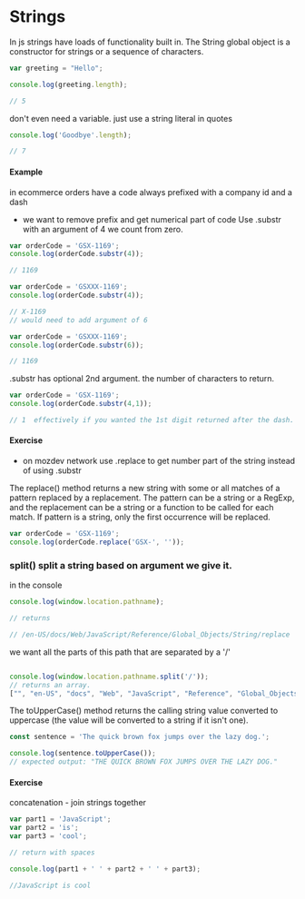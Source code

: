 # Strings
In js strings have loads of functionality built in.
The String global object is a constructor for strings or a sequence of characters.

```javascript
var greeting = "Hello";

console.log(greeting.length);

// 5

```

don't even need a variable.  just use a string literal in quotes

```javascript
console.log('Goodbye'.length);

// 7

```

#### Example
in ecommerce orders have a code always prefixed with a company id and a dash
* we want to remove prefix and get numerical part of code
Use .substr with an argument of 4
we count from zero. 

```javascript
var orderCode = 'GSX-1169';
console.log(orderCode.substr(4));

// 1169

var orderCode = 'GSXXX-1169';
console.log(orderCode.substr(4));

// X-1169
// would need to add argument of 6

var orderCode = 'GSXXX-1169';
console.log(orderCode.substr(6));

// 1169
```
.substr has optional 2nd argument.  the number of characters to return.

```javascript
var orderCode = 'GSX-1169';
console.log(orderCode.substr(4,1));

// 1  effectively if you wanted the 1st digit returned after the dash.

```
#### Exercise
* on mozdev network use .replace to get number part of the string instead of using .substr

The replace() method returns a new string with some or all matches of a pattern replaced by a replacement. The pattern can be a string or a RegExp, and the replacement can be a string or a function to be called for each match. If pattern is a string, only the first occurrence will be replaced.

```javascript
var orderCode = 'GSX-1169';
console.log(orderCode.replace('GSX-', ''));

```
### split() split a string based on argument we give it.
in the console
```javascript
console.log(window.location.pathname);

// returns

// /en-US/docs/Web/JavaScript/Reference/Global_Objects/String/replace

```
we want all the parts of this path that are separated by a '/'
```javascript

console.log(window.location.pathname.split('/'));
// returns an array. 
["", "en-US", "docs", "Web", "JavaScript", "Reference", "Global_Objects", "String", "replace"]
```
The toUpperCase() method returns the calling string value converted to uppercase (the value will be converted to a string if it isn't one).

```javascript
const sentence = 'The quick brown fox jumps over the lazy dog.';

console.log(sentence.toUpperCase());
// expected output: "THE QUICK BROWN FOX JUMPS OVER THE LAZY DOG."

```
#### Exercise
concatenation - join strings together

```javascript
var part1 = 'JavaScript';
var part2 = 'is';
var part3 = 'cool';

// return with spaces

console.log(part1 + ' ' + part2 + ' ' + part3);

//JavaScript is cool
```
```javascript


```